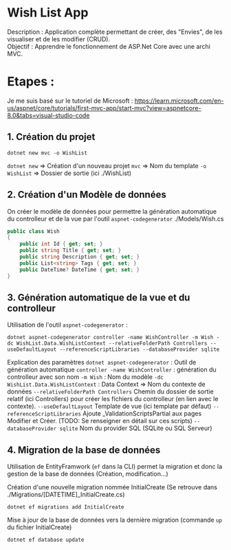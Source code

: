 # Wish List App

Description : Application complète permettant de créer, des "Envies", de les visualiser et de les modifier (CRUD).  
Objectif : Apprendre le fonctionnement de ASP.Net Core avec une archi MVC.

# Etapes :

Je me suis basé sur le tutoriel de Microsoft : https://learn.microsoft.com/en-us/aspnet/core/tutorials/first-mvc-app/start-mvc?view=aspnetcore-8.0&tabs=visual-studio-code

## 1. Création du projet 
```shell
dotnet new mvc -o WishList
```
`dotnet new` => Création d'un nouveau projet
`mvc` => Nom du template
`-o WishList` => Dossier de sortie (ici ./WishList)

## 2. Création d'un Modèle de données
On créer le modèle de données pour permettre la génération automatique du controlleur et de la vue par l'outil `aspnet-codegenerator` 
./Models/Wish.cs
```c#
public class Wish
{
    public int Id { get; set; }
    public string Title { get; set; }
    public string Description { get; set; }
    public List<string> Tags { get; set; }
    public DateTime? DateTime { get; set; }
}
```

## 3. Génération automatique de la vue et du controlleur
Utilisation de l'outil `aspnet-codegenerator` :
```shell
dotnet aspnet-codegenerator controller -name WishController -m Wish -dc WishList.Data.WishListContext --relativeFolderPath Controllers --useDefaultLayout --referenceScriptLibraries --databaseProvider sqlite
```
Explication des paramètres 
`dotnet aspnet-codegenerator` : Outil de génération automatique
`controller -name WishController` : génération du controlleur avec son nom
`-m Wish` : Nom du modèle
`-dc WishList.Data.WishListContext` : Data Context => Nom du contexte de données
`--relativeFolderPath Controllers` 	Chemin du dossier de sortie relatif (ici Controllers) pour créer les fichiers du controlleur (en lien avec le contexte).
`--useDefaultLayout` Template de vue (ici template par défaut)
`--referenceScriptLibraries` Ajoute _ValidationScriptsPartial aux pages Modifier et Créer. (TODO: Se renseigner en détail sur ces scripts)
`--databaseProvider sqlite` Nom du provider SQL (SQLite ou SQL Serveur)

## 4. Migration de la base de données

Utilisation de EntityFramwork (`ef` dans la  CLI) permet la migration et donc la gestion de la base de données (Création, modification...)

Création d'une nouvelle migration nommée InitialCreate (Se retrouve dans ./Migrations/[DATETIME]_InitialCreate.cs)
```shell
dotnet ef migrations add InitialCreate
 ```

Mise à jour de la base de données vers la dernière migration (commande `up` du fichier InitialCreate)
```shell
dotnet ef database update
 ```